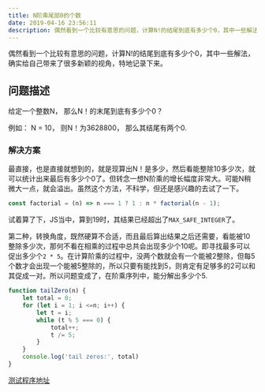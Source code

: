 ```yaml
---
title: N阶乘尾部0的个数
date: 2019-04-16 23:56:11
description: 偶然看到一个比较有意思的问题，计算N!的结尾到底有多少个0，其中一些解法，确实给自己带来了很多新颖的视角，特地记录下来。
---
```


偶然看到一个比较有意思的问题，计算N!的结尾到底有多少个0，其中一些解法，确实给自己带来了很多新颖的视角，特地记录下来。

## 问题描述

给定一个整数N， 那么N！的末尾到底有多少个0？

例如： N = 10， 则N！为3628800， 那么其结尾有两个0.

### 解决方案

最直接，也是直接就想到的，就是现算出N！是多少，然后看能整除10多少次，就可以统计出来最后有多少个0了。但转念一想N阶乘的增长幅度非常大。可能N稍微大一点，就会溢出。虽然这个方法，不科学，但还是感兴趣的去试了一下。

```javascript
const factorial = (n) => n === 1 ? 1 : n * factorial(n - 1);
```

    
试着算了下，JS当中，算到19时，其结果已经超出了`MAX_SAFE_INTEGER`了。

第二种，转换角度，既然硬算不合适，而且最后算出结果之后还需要，看能被10整除多少次，那何不看在相乘的过程中总共会出现多少个10呢。即寻找最多可以促出多少个`2 * 5`。在计算阶乘的过程中，没两个数就会有一个能被2整除，但每5个数才会出现一个能被5整除的，所以只要有能找到5，则肯定有足够多的2可以和其促成一对。所以问题变成了，在阶乘序列中，能分解出多少个5.

```javascript
function tailZero(n) {
    let total = 0;
    for (let i = 1; i <=n; i++) {
        let t = i;
        while (t % 5 === 0) {
            total++;
            t /= 5;
        }
    }
    console.log('tail zeros:', total)
}
```

[测试程序地址](https://github.com/TheScenery/DayDayUp/blob/master/Others/N!.js)